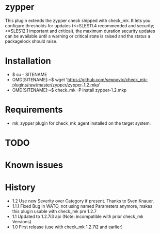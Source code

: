 # zypper
This plugin extends the zypper check shipped with check_mk. It lets you configure thresholds for
updates (<=SLES11.4 recommended and security; >=SLES12.1 important and critical), the maximum
duration security updates can be available until a warning or critical state is raised and the
status a packagelock should raise.

# Installation
* $ su - SITENAME
* OMD[SITENAME]:~$ wget 'https://github.com/seppovic/check_mk-plugins/raw/master/zypper/zypper-1.2.mkp'
* OMD[SITENAME]:~$ check_mk -P install zypper-1.2.mkp

# Requirements
* mk_zypper plugin for check_mk_agent installed on the target system.

# TODO

# Known issues

# History
* 1.2   Use new Severity over Category if present. Thanks to Sven Knauer.
* 1.1.1 Fixed Bug in WATO, not using named Parameters anymore, makes this plugin usable with check_mk pre 1.2.7
* 1.1   Updated to 1.2.7i3 api (Note: incompatible with prior check_mk Versions)
* 1.0   First release (use with check_mk 1.2.7i2 and earlier)
